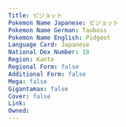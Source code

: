 ```yaml
---
﻿Title: ピジョット
Pokemon Name Japanese: ピジョット
Pokemon Name German: Tauboss
Pokemon Name English: Pidgeot
Language Card: Japanese
National Dex Number: 18
Region: Kanto
Regional Form: false
Additional Form: false
Mega: false
Gigantamax: false
Cover: false
Link: 
Owned: 
---
```

